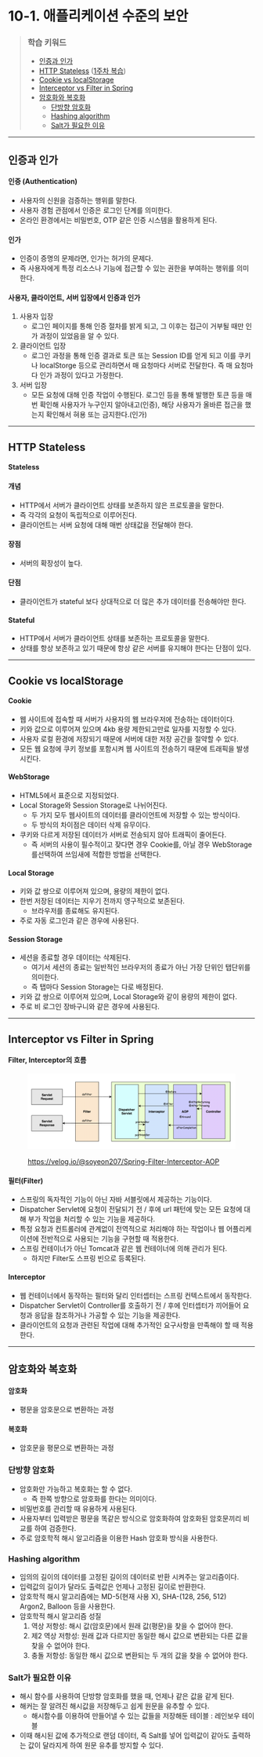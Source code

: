 # 10-1. 애플리케이션 수준의 보안

> ### 학습 키워드
>
> * [인증과 인가](10-1..md#undefined-1)
> * [HTTP Stateless](10-1..md#http-stateless) ([1주차 복습](../week-1/1-1.md))
> * [Cookie vs localStorage](10-1..md#cookie-vs-localstorage)
> * [Interceptor vs Filter in Spring](10-1..md#interceptor-vs-filter-in-spring)
> * [암호화와 복호화](10-1..md#undefined-7)
>   * [단방향 암호화](10-1..md#undefined-10)
>   * [Hashing algorithm](10-1..md#hashing-algorithm)
>   * [Salt가 필요한 이유](10-1..md#salt)

***

## 인증과 인가

#### 인증 (Authentication)

* 사용자의 신원을 검증하는 행위를 말한다.
* 사용자 경험 관점에서 인증은 로그인 단계를 의미한다.
* 온라인 환경에서는 비밀번호, OTP 같은 인증 시스템을 활용하게 된다.

#### 인가

* 인증이 증명의 문제라면, 인가는 허가의 문제다.
* 즉 사용자에게 특정 리소스나 기능에 접근할 수 있는 권한을 부여하는 행위를 의미한다.

#### 사용자, 클라이언트, 서버 입장에서 인증과 인가

1. 사용자 입장
   * 로그인 페이지를 통해 인증 절차를 밝게 되고, 그 이후는 접근이 거부될 때만 인가 과정이 있었음을 알 수 있다.
2. 클라이언트 입장
   * 로그인 과정을 통해 인증 결과로 토큰 또는 Session ID를 얻게 되고 이를 쿠키나 localStorge 등으로 관리하면서 매 요청마다 서버로 전달한다. 즉 매 요청마다 인가 과정이 있다고 가정한다.
3. 서버 입장
   * 모든 요청에 대해 인증 작업이 수행된다. 로그인 등을 통해 발행한 토큰 등을 매번 확인해 사용자가 누구인지 알아내고(인증), 해당 사용자가 올바른 접근을 했는지 확인해서 혀용 또는 금지한다.(인가)

***

## HTTP Stateless

#### Stateless&#x20;

#### 개념

* HTTP에서 서버가 클라이언트 상태를 보존하지 않은 프로토콜을 말한다.
* 즉 각각의 요청이 독립적으로 이루어진다.
* 클라이언트는 서버 요청에 대해 매번 상태값을 전달해야 한다.

#### 장점

* 서버의 확장성이 높다.

#### 단점

* 클라이언트가 stateful 보다 상대적으로 더 많은 추가 데이터를 전송해야만 한다.

#### Stateful

* HTTP에서 서버가 클라이언트 상태를 보존하는 프로토콜을 말한다.
* 상태를 항상 보존하고 있기 때문에 항상 같은 서버를 유지해야 한다는 단점이 있다.

***

## Cookie vs localStorage

#### Cookie

* 웹 사이트에 접속할 때 서버가 사용자의 웹 브라우저에 전송하는 데이터이다.
* 키와 값으로 이루어져 있으며 4kb 용량 제한되고만료 일자를 지정할 수 있다.
* 사용자 로컬 환경에 저장되기 때문에 서버에 대한 저장 공간을 절약할 수 있다.
* 모든 웹 요청에 쿠키 정보를 포함시켜 웹 사이트의 전송하기 때문에 트래픽을 발생시킨다.

#### WebStorage

* HTML5에서 표준으로 지정되었다.
* Local Storage와 Session Storage로 나뉘어진다.&#x20;
  * 두 가지 모두 웹사이트의 데이터를 클라이언트에 저장할 수 있는 방식이다.
  * 두 방식의 차이점은 데이터 삭제 유무이다.
* 쿠키와 다르게 저장된 데이터가 서버로 전송되지 않아 트래픽이 줄어든다.
  * 즉 서버의 사용이 필수적이고 잦다면 경우 Cookie를, 아닐 경우 WebStorage를선택하여 쓰임새에 적합한 방법을 선택한다.

#### Local Storage

* 키와 값 쌍으로 이루어져 있으며, 용량의 제한이 없다.
* 한번 저장된 데이터는 지우기 전까지 영구적으로 보존된다.
  * 브라우저를 종료해도 유지된다.
* 주로 자동 로그인과 같은 경우에 사용된다.

#### Session Storage

* 세션을 종료할 경우 데이터는 삭제된다.
  * 여기서 세션의 종료는 일반적인 브라우저의 종료가 아닌 가장 단위인 탭단위를 의미한다.
  * 즉 탭마다 Session Storage는 다로 배정된다.
* 키와 값 쌍으로 이루어져 있으며, Local Storage와 같이 용량의 제한이 없다.
* 주로 비 로그인 장바구니와 같은 경우에 사용된다.

***

## Interceptor vs Filter in Spring

#### Filter, Interceptor의 흐름

<figure><img src="../../.gitbook/assets/image.png" alt=""><figcaption><p><a href="https://velog.io/@soyeon207/Spring-Filter-Interceptor-AOP">https://velog.io/@soyeon207/Spring-Filter-Interceptor-AOP</a></p></figcaption></figure>

#### 필터(Filter)

* 스프링의 독자적인 기능이 아닌 자바 서블릿에서 제공하는 기능이다.
* Dispatcher Servlet에 요청이 전달되기 전 / 후에 url 패턴에 맞는 모든 요청에 대해 부가 작업을 처리할 수 있는 기능을 제공하다.
* 특정 요청과 컨트롤러에 관계없이 전역적으로 처리해야 하는 작업이나 웹 어플리케이션에 전반적으로 사용되는 기능을 구현할 때 적용한다.
* 스프링 컨테이너가 아닌 Tomcat과 같은 웹 컨테이너에 의해 관리가 된다.
  * 하지만 Filter도 스프링 빈으로 등록된다.

#### Interceptor

* 웹 컨테이너에서 동작하는 필터와 달리 인터셉터는 스프링 컨텍스트에서 동작한다.
* Dispatcher Servlet이 Controller를 호출하기 전 / 후에 인터셉터가 끼어들어 요청과 응답을 참조하거나 가공할 수 있는 기능을 제공한다.
* 클라이언트의 요청과 관련된 작업에 대해 추가적인 요구사항을 만족해야 할 때 적용한다.

***

## 암호화와 복호화

#### 암호화

* 평문을 암호문으로 변환하는 과정

#### 복호화

* 암호문을 평문으로 변환하는 과정

### 단방향 암호화

* 암호화만 가능하고 복호화는 할 수 없다.&#x20;
  * 즉 한쪽 방향으로 암호화를 한다는 의미이다.
* 비밀번호를 관리할 때 유용하게 사용된다.
* 사용자부터 입력받은 평문을 똑같은 방식으로 암호화하여 암호화된 암호문끼리 비교를 하여 검증한다.
* 주로 암호학적 해시 알고리즘을 이용한 Hash 암호화 방식을 사용한다.

### Hashing algorithm

* 임의의 길이의 데이터를 고정된 길이의 데이터로 반환 시켜주는 알고리즘이다.
* 입력값의 길이가 달라도 출력값은 언제나 고정된 길이로 반환한다.
* 암호학적 해시 알고리즘에는 MD-5(현재 사용 X), SHA-(128, 256, 512)\
  Argon2, Balloon 등을 사용한다.
* 암호학적 해시 알고리즘 성질
  1. 역상 저항성: 해시 값(암호문)에서 원래 값(평문)을 찾을 수 없어야 한다.
  2. 제2 역상 저항성: 원래 값과 다르지만 동일한 해시 값으로 변환되는 다른 값을 찾을 수 없어야 한다.
  3. 충돌 저항성: 동일한 해시 값으로 변환되는 두 개의 값을 찾을 수 없어야 한다.

### Salt가 필요한 이유

* 해시 함수를 사용하여 단방향 암호화를 했을 때, 언제나 같은 값을 같게 된다.
* 해커는 잘 알려진 해시값을 저장해두고 쉽게 원문을 유추할 수 있다.
  * 해시함수를 이용하여 만들어낼 수 있는 값들을 저장해둔 테이블 : 레인보우 테이블
* 이때 해시된 값에 추가적으로 랜덤 데이터, 즉 Salt를 넣어 입력값이 같아도 출력하는 값이 달라지게 하여 원문 유추를 방지할 수 있다.
